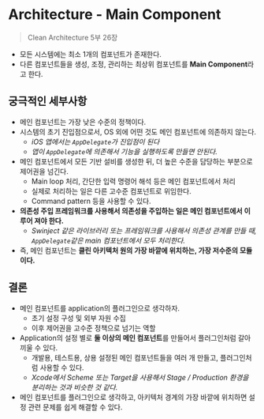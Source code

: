 # Architecture - Main Component

> Clean Architecture 5부 26장

- 모든 시스템에는 최소 1개의 컴포넌트가 존재한다.
- 다른 컴포넌트들을 생성, 조정, 관리하는 최상위 컴포넌트를 **Main Component**라고 한다.

## 궁극적인 세부사항

- 메인 컴포넌트는 가장 낮은 수준의 정책이다.
- 시스템의 초기 진입점으로서, OS 외에 어떤 것도 메인 컴포넌트에 의존하지 않는다.
    - _iOS 앱에서는 `AppDelegate`가 진입점이 된다_
    - _앱이 `AppDelegate`에 의존해서 기능을 실행하도록 만들면 안된다._
- 메인 컴포넌트에서 모든 기반 설비를 생성한 뒤, 더 높은 수준을 담당하는 부분으로 제어권을 넘긴다.
    - Main loop 처리, 간단한 입력 명령어 해석 등은 메인 컴포넌트에서 처리
    - 실제로 처리하는 일은 다른 고수준 컴포넌트로 위임한다.
    - Command pattern 등을 사용할 수 있다.
- **의존성 주입 프레임워크를 사용해서 의존성을 주입하는 일은 메인 컴포넌트에서 이루어 져야 한다.**
    - _Swinject 같은 라이브러리 또는 프레임워크를 사용해서 의존성 관계를 만들 때, `AppDelegate`같은 main 컴포넌트에서 모두 처리한다._
- 즉, 메인 컴포넌트는 **클린 아키텍처 원의 가장 바깥에 위치하는, 가장 저수준의 모듈이다.**

## 결론

- 메인 컴포넌트를 application의 플러그인으로 생각하자.
    - 초기 설정 구성 및 외부 자원 수집
    - 이후 제어권을 고수준 정책으로 넘기는 역할
- Application의 설정 별로 **둘 이상의 메인 컴포넌트**를 만들어서 플러그인처럼 갈아 끼울 수 있다.
    - 개발용, 테스트용, 상용 설정된 메인 컴포넌트들을 여러 개 만들고, 플러그인처럼 사용할 수 있다.
    - _Xcode에서 Scheme 또는 Target을 사용해서 Stage / Production 환경을 분리하는 것과 비슷한 것 같다._
- 메인 컴포넌트를 플러그인으로 생각하고, 아키텍처 경계의 가장 바깥에 위치하면 설정 관련 문제를 쉽게 해결할 수 있다.
